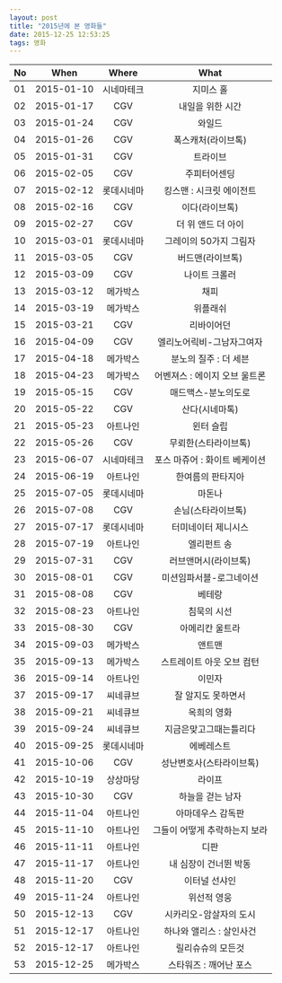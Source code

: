 ```yaml
---
layout: post
title: "2015년에 본 영화들"
date: 2015-12-25 12:53:25
tags: 영화
---
```


|No| When   |      Where      |  What |
|--|----------|:-------------:|:------:|
|01|2015-01-10|	시네마테크	|지미스 홀					|
|02|2015-01-17|	CGV		|내일을 위한 시간              |
|03|2015-01-24|	CGV		|와일드                     |
|04|2015-01-26|	CGV		|폭스캐처(라이브톡)             |
|05|2015-01-31|	CGV		|트라이브                    |
|06|2015-02-05|	CGV		|주피터어센딩                  |
|07|2015-02-12|	롯데시네마	|킹스맨 : 시크릿 에이전트         |
|08|2015-02-16|	CGV		|이다(라이브톡)                |
|09|2015-02-27|	CGV		|더 위 앤드 더 아이            |
|10|2015-03-01|	롯데시네마	|그레이의 50가지 그림자          |
|11|2015-03-05|	CGV		|버드맨(라이브톡)              |
|12|2015-03-09|	CGV		|나이트 크롤러                 |
|13|2015-03-12|	메가박스	|채피                      |
|14|2015-03-19|	메가박스	|위플래쉬                    |
|15|2015-03-21|	CGV		|리바이어던                   |
|16|2015-04-09|	CGV		|엘리노어릭비-그남자그여자         |
|17|2015-04-18|	메가박스	|분노의 질주 : 더 세븐          |
|18|2015-04-23|	메가박스	|어벤져스 : 에이지 오브 울트론     |
|19|2015-05-15|	CGV		|매드맥스-분노의도로             |
|20|2015-05-22|	CGV		|산다(시네마톡)                |
|21|2015-05-23|	아트나인	|윈터 슬립                   |
|22|2015-05-26|	CGV		|무뢰한(스타라이브톡)            |
|23|2015-06-07|	시네마테크	|포스 마쥬어 : 화이트 베케이션     |
|24|2015-06-19|	아트나인	|한여름의 판타지아              |
|25|2015-07-05|	롯데시네마	|마돈나                     |
|26|2015-07-08|	CGV		|손님(스타라이브톡)             |
|27|2015-07-17|	롯데시네마	|터미네이터 제니시스             |
|28|2015-07-19|	아트나인	|엘리펀트 송                  |
|29|2015-07-31|	CGV		|러브앤머시(라이브톡)            |
|30|2015-08-01|	CGV		|미션임파서블-로그네이션           |
|31|2015-08-08|	CGV		|베테랑                     |
|32|2015-08-23|	아트나인	|침묵의 시선                  |
|33|2015-08-30|	CGV		|아메리칸 울트라               |
|34|2015-09-03|	메가박스	|앤트맨                     |
|35|2015-09-13|	메가박스	|스트레이트 아웃 오브 컴턴         |
|36|2015-09-14|	아트나인	|이민자                     |
|37|2015-09-17|	씨네큐브	|잘 알지도 못하면서             |
|38|2015-09-21|	씨네큐브	|옥희의 영화                  |
|39|2015-09-24|	씨네큐브	|지금은맞고그때는틀리다            |
|40|2015-09-25|	롯데시네마	|에베레스트                   |
|41|2015-10-06|	CGV		|성난변호사(스타라이브톡)          |
|42|2015-10-19|	상상마당	|라이프                     |
|43|2015-10-30|	CGV		|하늘을 걷는 남자              |
|44|2015-11-04|	아트나인	|아마데우스 감독판              |
|45|2015-11-10|	아트나인	|그들이 어떻게 추락하는지 보라      |
|46|2015-11-11|	아트나인	|디판                      |
|47|2015-11-17|	아트나인	|내 심장이 건너뛴 박동           |
|48|2015-11-20|	CGV		|이터널 선샤인                 |
|49|2015-11-24|	아트나인	|위선적 영웅                  |
|50|2015-12-13|	CGV		|시카리오-암살자의 도시           |
|51|2015-12-17|	아트나인	|하나와 앨리스 : 살인사건         |
|52|2015-12-17|	아트나인	|릴리슈슈의 모든것              |
|53|2015-12-25|	메가박스	|스타워즈 : 깨어난 포스          |
